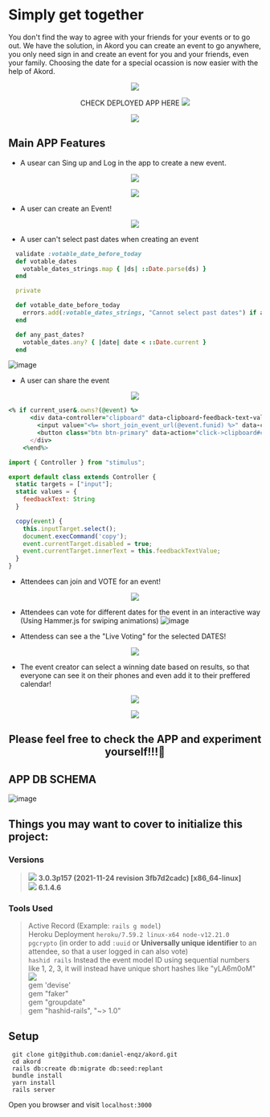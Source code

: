 # Simply get together
You don't find the way to agree with your friends for your events or to go out. We have the solution, in Akord you can create an event to go anywhere, you only need sign in and create an event for you and your friends, even your family. Choosing the date for a special ocassion is now easier with the help of Akord.

<p align="center">
<a  target="_blank" href="https://akord-app.herokuapp.com/"><img src="https://user-images.githubusercontent.com/71459774/160011831-cadb6eac-4eb8-4265-b981-a7c00a7fb6a5.png"></a>
</p>

<p align="center">
CHECK DEPLOYED APP HERE  <a  target="_blank" href="https://akord-app.herokuapp.com/"><img src="https://camo.githubusercontent.com/3bcc8da5c94cefdf2d976837d1be601f4d44d36b58d9590e36debe834a6e34de/68747470733a2f2f696d672e736869656c64732e696f2f62616467652f4865726f6b752d3433303039383f7374796c653d666f722d7468652d6261646765266c6f676f3d6865726f6b75266c6f676f436f6c6f723d7768697465"></a>
</p>

<p align="center">
<a  target="_blank" href="https://akord-app.herokuapp.com/"><img src="https://user-images.githubusercontent.com/72522628/160181073-66255ceb-f8d2-4994-9cf8-a0f0c9884357.png"></a>
</p>

## Main APP Features
- A usear can Sing up and Log in the app to create a new event.
<p align="center">
<a  target="_blank" href="https://akord-app.herokuapp.com/"><img src="https://user-images.githubusercontent.com/71459774/160005074-400d9022-9085-45bb-bf40-4584bc160d99.png"></a>
</p>

<p align="center">
<a  target="_blank" href="https://akord-app.herokuapp.com/"><img src="https://user-images.githubusercontent.com/71459774/160004990-901a42b1-10bb-46c0-a9a4-e20b9d1e97f8.png"></a>
</p>

- A user can create an Event!
<p align="center">
<a  target="_blank" href="https://akord-app.herokuapp.com/"><img src="https://user-images.githubusercontent.com/72522628/160189762-0a65b86b-d7cb-4f44-8f52-cf4b1fcc4eaf.png"></a>
</p>

- A user can't select past dates when creating an event
```ruby
  validate :votable_date_before_today
  def votable_dates
    votable_dates_strings.map { |ds| ::Date.parse(ds) }
  end

  private

  def votable_date_before_today
    errors.add(:votable_dates_strings, "Cannot select past dates") if any_past_dates?
  end

  def any_past_dates?
    votable_dates.any? { |date| date < ::Date.current }
  end
```
![image](https://user-images.githubusercontent.com/71459774/160004122-2b7d312b-205d-4f1e-9600-ef0207de8b1b.png)
- A user can share the event
<p align="center">
<a  target="_blank" href="https://akord-app.herokuapp.com/"><img src="https://user-images.githubusercontent.com/72522628/160190469-14e5d0ed-e66a-4954-9ca0-8a73cfdbde30.png"></a>
</p>

```ruby
<% if current_user&.owns?(@event) %>
      <div data-controller="clipboard" data-clipboard-feedback-text-value="Copied!">
        <input value="<%= short_join_event_url(@event.funid) %>" data-clipboard-target="input" type="text" readonly>
        <button class="btn btn-primary" data-action="click->clipboard#copy">Share with your compas</button>
      </div>
    <%end%>
```
```JavaScript
import { Controller } from "stimulus";

export default class extends Controller {
  static targets = ["input"];
  static values = {
    feedbackText: String
  }

  copy(event) {
    this.inputTarget.select();
    document.execCommand('copy');
    event.currentTarget.disabled = true;
    event.currentTarget.innerText = this.feedbackTextValue;
  }
}

```
- Attendees can join and VOTE for an event!
<p align="center">
<a  target="_blank" href="https://akord-app.herokuapp.com/"><img src="https://user-images.githubusercontent.com/71459774/160006498-20e7a29f-158a-41d5-8eeb-485f1417dbbc.png"></a>
</p>

- Attendees can vote for different dates for the event in an interactive way (Using Hammer.js for swiping animations)
![image](https://user-images.githubusercontent.com/71459774/160006947-14b9d064-ba25-4f60-89fe-35fd74de963c.png)

- Attendess can see a the "Live Voting" for the selected DATES!
<p align="center">
<a  target="_blank" href="https://akord-app.herokuapp.com/"><img src="https://user-images.githubusercontent.com/72522628/160191709-434d849c-2fce-43a2-9544-34738623435d.png"></a>
</p>

- The event creator can select a winning date based on results, so that everyone can see it on their phones and even add it to their preffered calendar!
<p align="center">
<a  target="_blank" href="https://akord-app.herokuapp.com/"><img src="https://user-images.githubusercontent.com/72522628/160192203-1923108b-20d1-4c5f-8fbd-469380bf76de.png"></a>
</p>
<p align="center">
<a  target="_blank" href="https://akord-app.herokuapp.com/"><img src="https://user-images.githubusercontent.com/72522628/160192238-13fed36d-059b-4cd4-a325-f53d61bcd276.png"></a>
</p>

<h2 align="center">
Please feel free to check the APP and experiment yourself!!!👻
</h2>

## APP DB SCHEMA
![image](https://user-images.githubusercontent.com/72522628/158682746-1f6e0c6d-0b9d-4e76-bf93-7a9aadbad80f.png)


## Things you may want to cover to initialize this project:
### Versions
> <img src="https://img.shields.io/badge/Ruby-CC342D?style=for-the-badge&logo=ruby&logoColor=white"> <strong> 3.0.3p157 (2021-11-24 revision 3fb7d2cadc) [x86_64-linux]</strong><br>
> <img src="https://img.shields.io/badge/Ruby_on_Rails-CC0000?style=for-the-badge&logo=ruby-on-rails&logoColor=white"> <strong> 6.1.4.6 </strong>
### Tools Used
> Active Record (Example: `rails g model`) <br>
> Heroku Deployment `heroku/7.59.2 linux-x64 node-v12.21.0 `<br>
> `pgcrypto` (in order to add `:uuid` or <strong>Universally unique identifier</strong> to an attendee, so that a user logged in can also vote) <br>
>  `hashid rails` Instead the event model ID using sequential numbers like 1, 2, 3, it will instead have unique short hashes like "yLA6m0oM" <br>
> <img src="https://user-images.githubusercontent.com/72522628/158295411-9dd5ff4a-e40c-4d15-a0b9-0ec257d5ea6f.png"> <br>
> gem 'devise' <br>
> gem "faker" <br>
> gem "groupdate" <br>
> gem "hashid-rails", "~> 1.0" <br>

## Setup

```shell
 git clone git@github.com:daniel-enqz/akord.git
 cd akord
 rails db:create db:migrate db:seed:replant
 bundle install
 yarn install
 rails server
```
Open you browser and visit `localhost:3000`
